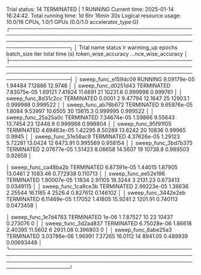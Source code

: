 Trial status: 14 TERMINATED | 1 RUNNING
Current time: 2025-01-14 16:24:42. Total running time: 1d 6hr 16min 30s
Logical resource usage: 10.0/16 CPUs, 1.0/1 GPUs (0.0/1.0 accelerator_type:G)
╭──────────────────────────────────────────────────────────────────────────────────────────────────────────────────────────────────────────────────────────────────────╮
│ Trial name            status                lr     warming_up     epochs     batch_size     iter     total time (s)     token_wise_accuracy     ...nce_wise_accuracy │
├──────────────────────────────────────────────────────────────────────────────────────────────────────────────────────────────────────────────────────────────────────┤
│ sweep_func_e159dc09   RUNNING      9.09179e-05        1.94484    7.12886        12.9748                                                                              │
│ sweep_func_d0251d43   TERMINATED   7.83075e-05        1.69121    7.41924        11.6691       21           10231.6                 0.999998               0.999761   │
│ sweep_func_8d31c2cc   TERMINATED   0.0001             2          9.47794        12.1647       25           12903.1                 0.999988               0.999522   │
│ sweep_func_ab76b672   TERMINATED   9.65976e-05        1.8084     9.53997        10.6505       30           13615.3                 0.999995               0.999522   │
│ sweep_func_25a25a0c   TERMINATED   7.34674e-05        1.59866    9.55643        13.7454       23           12448.9                 0.999988               0.998804   │
│ sweep_func_95f91f05   TERMINATED   4.69463e-05        1.42295    8.50289        13.6242       20           10836                   0.99965                0.9945     │
│ sweep_func_51e58ac9   TERMINATED   4.37626e-05        1.29123    5.72281        13.0424       12            6473.91                0.995569               0.958154   │
│ sweep_func_3bd7b375   TERMINATED   2.07677e-05        1.51423    8.06658        14.5607       19           10738.8                 0.989503               0.92659    │

│ sweep_func_ca48ba2b   TERMINATED   6.87391e-05        1.44015    1.87905        13.0461        2            1083.46                0.772938               0.110713   │
│ sweep_func_ee52e196   TERMINATED   1.90007e-05        1.1834     2.91105        18.3244        3            2131.23                0.673413               0.0349115  │
│ sweep_func_1ca9ce3b   TERMINATED   2.99223e-05        1.36636    2.25544        16.1185        4            2526.4                 0.827612               0.146102   │
│ sweep_func_3442e2eb   TERMINATED   6.11469e-05        1.17052    1.41805        15.9241        2            1201.91                0.740113               0.0473458  │

│ sweep_func_1e7d4783   TERMINATED   1e-06              1          7.87527        10            23           10437                   0.273076               0          │
│ sweep_func_3d2ad837   TERMINATED   6.75028e-06        1.86618    2.40395        11.5602        6            2931.08                0.396803               0          │
│ sweep_func_8abe25a3   TERMINATED   3.03786e-06        1.96991    7.37265        16.0112       14            8941.05                0.489939               0.00693448 │
╰──────────────────────────────────────────────────────────────────────────────────────────────────────────────────────────────────────────────────────────────────────╯
